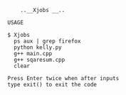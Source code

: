 	    ..__Xjobs __..
 	
 	USAGE
     
	$ Xjobs
	  ps aux | grep firefox
	  python kelly.py
	  g++ main.cpp
	  g++ sqaresum.cpp
	  clear 
      
 	Press Enter twice when after inputs
 	type exit() to exit the code 

